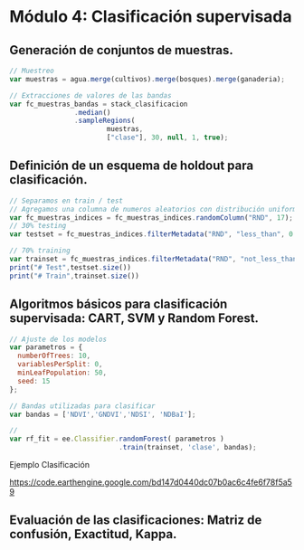 # Módulo 4: Clasificación supervisada

## Generación de conjuntos de muestras.

```Javascript
// Muestreo
var muestras = agua.merge(cultivos).merge(bosques).merge(ganaderia);

// Extracciones de valores de las bandas
var fc_muestras_bandas = stack_clasificacion
                .median()
                .sampleRegions(
                        muestras, 
                        ["clase"], 30, null, 1, true);
```


## Definición de un esquema de holdout para clasificación.

```Javascript
// Separamos en train / test
// Agregamos una columna de numeros aleatorios con distribución uniforme.
var fc_muestras_indices = fc_muestras_indices.randomColumn("RND", 17);
// 30% testing
var testset = fc_muestras_indices.filterMetadata("RND", "less_than", 0.3);

// 70% training
var trainset = fc_muestras_indices.filterMetadata("RND", "not_less_than", 0.3);
print("# Test",testset.size())
print("# Train",trainset.size())
```


## Algoritmos básicos para clasificación supervisada: CART, SVM y Random Forest. 

```Javascript
// Ajuste de los modelos
var parametros = {
  numberOfTrees: 10, 
  variablesPerSplit: 0, 
  minLeafPopulation: 50, 
  seed: 15
};

// Bandas utilizadas para clasificar
var bandas = ['NDVI','GNDVI','NDSI', 'NDBaI'];

// 
var rf_fit = ee.Classifier.randomForest( parametros )
                           .train(trainset, 'clase', bandas);
```

Ejemplo Clasificación

  https://code.earthengine.google.com/bd147d0440dc07b0ac6c4fe6f78f5a59


## Evaluación de las clasificaciones: Matriz de confusión, Exactitud, Kappa.

```Javascript

```
